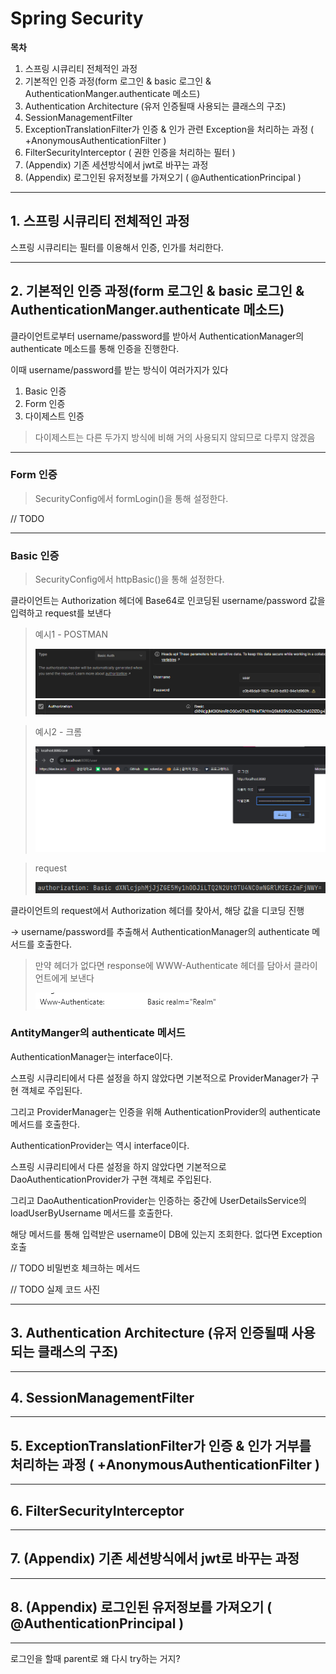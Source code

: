 # Spring Security

**목차**
1. 스프링 시큐리티 전체적인 과정
2. 기본적인 인증 과정(form 로그인 & basic 로그인 & AuthenticationManger.authenticate 메소드)
3. Authentication Architecture (유저 인증될때 사용되는 클래스의 구조)
4. SessionManagementFilter
5. ExceptionTranslationFilter가 인증 & 인가 관련 Exception을 처리하는 과정 ( +AnonymousAuthenticationFilter )
6. FilterSecurityInterceptor ( 권한 인증을 처리하는 필터 )
7. (Appendix) 기존 세션방식에서 jwt로 바꾸는 과정 
8. (Appendix) 로그인된 유저정보를 가져오기 ( @AuthenticationPrincipal )

---

## 1. 스프링 시큐리티 전체적인 과정

스프링 시큐리티는 필터를 이용해서 인증, 인가를 처리한다.

---

## 2. 기본적인 인증 과정(form 로그인 & basic 로그인 & AuthenticationManger.authenticate 메소드)

클라이언트로부터 username/password를 받아서 AuthenticationManager의 authenticate 메소드를 통해 인증을 진행한다.

이때 username/password를 받는 방식이 여러가지가 있다
1. Basic 인증
2. Form 인증
3. 다이제스트 인증
> 다이제스트는 다른 두가지 방식에 비해 거의 사용되지 않되므로 다루지 않겠음

---

### Form 인증
> SecurityConfig에서 formLogin()을 통해 설정한다.

// TODO

---

### Basic 인증
> SecurityConfig에서 httpBasic()을 통해 설정한다.

클라이언트는 Authorization 헤더에 Base64로 인코딩된 username/password 값을 입력하고 request를 보낸다

> 예시1 - POSTMAN
>
> ![img.png](../image/basic_login1.png)
> ![img.png](../image/basic_login2.png)

> 예시2 - 크롬
> 
> ![basic_login_chrome.png](..%2Fimage%2Fbasic_login_chrome.png)

> request
> 
> ![basic_login_request.png](..%2Fimage%2Fbasic_login_request.png)

클라이언트의 request에서 Authorization 헤더를 찾아서, 해당 값을 디코딩 진행 

-> username/password를 추출해서 AuthenticationManager의 authenticate 메서드를 호출한다.

> 만약 헤더가 없다면 response에 WWW-Authenticate 헤더를 담아서 클라이언트에게 보낸다 
> 
> ![basic_login_response.png](..%2Fimage%2Fbasic_login_response.png)

### AntityManger의 authenticate 메서드

AuthenticationManager는 interface이다.

스프링 시큐리티에서 다른 설정을 하지 않았다면 기본적으로 ProviderManager가 구현 객체로 주입된다.

그리고 ProviderManager는 인증을 위해 AuthenticationProvider의 authenticate 메서드를 호출한다.

AuthenticationProvider는 역시 interface이다.

스프링 시큐리티에서 다른 설정을 하지 않았다면 기본적으로 DaoAuthenticationProvider가 구현 객체로 주입된다.

그리고 DaoAuthenticationProvider는 인증하는 중간에 UserDetailsService의 loadUserByUsername 메서드를 호출한다.

해당 메서드를 통해 입력받은 username이 DB에 있는지 조회한다.
없다면 Exception 호출

// TODO 비밀번호 체크하는 메서드

// TODO 실제 코드 사진 

---

## 3. Authentication Architecture (유저 인증될때 사용되는 클래스의 구조)

---

## 4. SessionManagementFilter

---

## 5. ExceptionTranslationFilter가 인증 & 인가 거부를 처리하는 과정 ( +AnonymousAuthenticationFilter )

---

## 6. FilterSecurityInterceptor

---

## 7. (Appendix) 기존 세션방식에서 jwt로 바꾸는 과정

---

## 8. (Appendix) 로그인된 유저정보를 가져오기 ( @AuthenticationPrincipal )


---

로그인을 할때 parent로 왜 다시 try하는 거지?
